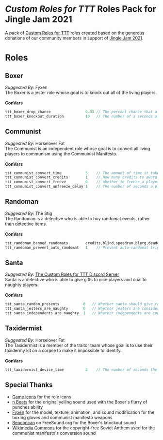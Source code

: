 # _Custom Roles for TTT_ Roles Pack for Jingle Jam 2021
A pack of [Custom Roles for TTT](https://github.com/NoxxFlame/TTT-Custom-Roles) roles created based on the generous donations of our community members in support of [Jingle Jam 2021](https://www.jinglejam.co.uk/).

# Roles

## Boxer
_Suggested By_: Fyxen\
The Boxer is a jester role whose goal is to knock out all of the living players.
\
\
**ConVars**
```cpp
ttt_boxer_drop_chance                0.33 // The percent chance that a player targetted by the boxer's primary attack will drop their current weapon
ttt_boxer_knockout_duration          10   // The number of a seconds a player targetted by the boxer's secondary attack will be knocked out for
```

## Communist
_Suggested By_: Horselover Fat\
The Communist is an independent role whose goal is to convert all living players to communism using the Commuinist Manifesto.
\
\
**ConVars**
```cpp
ttt_communist_convert_time           5    // The amount of time it takes the Communist Manifesto to convert a player
ttt_communist_convert_credits        1    // How many credits to award the non-communists when a player is converted
ttt_communist_convert_freeze         0    // Whether to freeze a player in place while they are being converted
ttt_communist_convert_unfreeze_delay 1    // The number of seconds a player will stay frozen after the conversion process is cancelled
```

## Randoman
_Suggested By_: The Stig\
The Randoman is a detective who is able to buy randomat events, rather than detective items.
\
\
**ConVars**
```cpp
ttt_randoman_banned_randomats        credits,blind,speedrun,blerg,deadchat,lame,choose,randomxn,intensifies,delay,oncemore    // The randomats that are not allowed to appear in the randoman's shop. Separate randomat ids with commas. You can find a randomat's ID by turning one off/on in the randomat ULX menu and coping the word between 'ttt_' and '_enabled' that appears in chat.
ttt_randoman_prevent_auto_randomat   1    // Prevent auto-randomat triggering if there is a randoman at the start of the round.
```

## Santa
_Suggested By_: [The Custom Roles for TTT Discord Server](https://discord.gg/BAPZrykC3F) \
Santa is a detective who is able to give gifts to nice players and coal to naughty players.
\
\
**ConVars**
```cpp
ttt_santa_random_presents           0   // Whether santa should give random presents instead of being able to choose presents from the shop
ttt_santa_jesters_are_naughty       0   // Whether jesters are considered to be "naughty" players
ttt_santa_independents_are_naughty  1   // Whether independents are considered to be "naughty" players
```

## Taxidermist
_Suggested By_: Horselover Fat\
The Taxidermist is a member of the traitor team whose goal is to use their taxidermy kit on a corpse to make it impossible to identify.
\
\
**ConVars**
```cpp
ttt_taxidermist_device_time          8    // The number of seconds the taxidermist's device takes to use on a corpse
```

## Special Thanks
- [Game icons](https://game-icons.net/) for the role icons
- [n Beats](https://www.youtube.com/channel/UCqeNgQLxwkV8TqEyxG_q60Q) for the original yelling sound used with the Boxer's flurry of punches ability
- [Fyxen](https://steamcommunity.com/profiles/76561198810121546/) for the model, texture, animation, and sound modification for the boxing gloves and communist manifesto weapons
- [Benconcan](https://freesound.org/people/Benboncan/sounds/66951/) on FreeSound.org for the Boxer's knockout sound
- [Wikimedia Commons](https://commons.wikimedia.org/wiki/File:Soviet_Anthem_Instrumental_1955.ogg) for the copyright-free Soviet Anthem used for the communist manifesto's conversion sound
